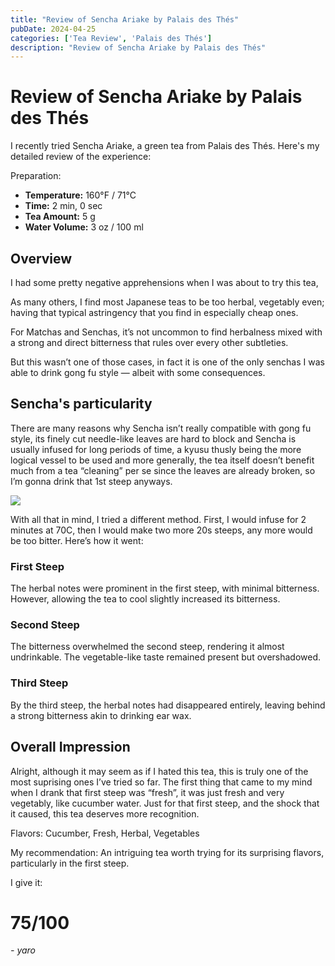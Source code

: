 ```yaml
---
title: "Review of Sencha Ariake by Palais des Thés"
pubDate: 2024-04-25
categories: ['Tea Review', 'Palais des Thés']
description: "Review of Sencha Ariake by Palais des Thés"
---
```


# Review of Sencha Ariake by Palais des Thés

I recently tried Sencha Ariake, a green tea from Palais des Thés. Here's my detailed review of the experience:

Preparation:

- **Temperature:** 160°F / 71°C
- **Time:** 2 min, 0 sec
- **Tea Amount:** 5 g
- **Water Volume:** 3 oz / 100 ml

## Overview

I had some pretty negative apprehensions when I was about to try this tea,

As many others, I find most Japanese teas to be too herbal, vegetably even; having that typical astringency that you find in especially cheap ones.

For Matchas and Senchas, it’s not uncommon to find herbalness mixed with a strong and direct bitterness that rules over every other subtleties.

But this wasn’t one of those cases, in fact it is one of the only senchas I was able to drink gong fu style — albeit with some consequences.


## Sencha's particularity

There are many reasons why Sencha isn’t really compatible with gong fu style, its finely cut needle-like leaves are hard to block and Sencha is usually infused for long periods of time, a kyusu thusly being the more logical vessel to be used and more generally, the tea itself doesn’t benefit much from a tea “cleaning” per se since the leaves are already broken, so I’m gonna drink that 1st steep anyways.

![](https://www.palaisdesthes.com/media/catalog/product/cache/50708da259540eeb20337bcdb367a3c9/3/0/302-35746-ptx0icd86w.jpg)

With all that in mind, I tried a different method. First, I would infuse for 2 minutes at 70C, then I would make two more 20s steeps, any more would be too bitter.
Here’s how it went:

### First Steep

The herbal notes were prominent in the first steep, with minimal bitterness. However, allowing the tea to cool slightly increased its bitterness.

### Second Steep

The bitterness overwhelmed the second steep, rendering it almost undrinkable. The vegetable-like taste remained present but overshadowed.

### Third Steep

By the third steep, the herbal notes had disappeared entirely, leaving behind a strong bitterness akin to drinking ear wax.

## Overall Impression

Alright, although it may seem as if I hated this tea, this is truly one of the most suprising ones I’ve tried so far. The first thing that came to my mind when I drank that first steep was “fresh”, it was just fresh and very vegetably, like cucumber water. Just for that first steep, and the shock that it caused, this tea deserves more recognition.

Flavors: Cucumber, Fresh, Herbal, Vegetables

My recommendation: An intriguing tea worth trying for its surprising flavors, particularly in the first steep.

I give it:
# 75/100

 *- yaro*